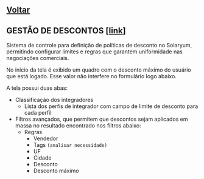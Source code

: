 [Voltar](./00_INDEX.md)
---

## GESTÃO DE DESCONTOS [[link](https://sandbox.solaryum.com.br/fotus-yfe/configuracoes/gestao-de-descontos)]

Sistema de controle para definição de políticas de desconto no Solaryum, permitindo configurar limites e regras que
garantem uniformidade nas negociações comerciais.

No início da tela é exibido um quadro com o desconto máximo do usuário que está logado. Esse valor não interfere no
formulário logo abaixo.

A tela possui duas abas:

- Classificação dos integradores
    - Lista dos perfis de integrador com campo de limite de desconto para cada perfil
- Filtros avançados, que permitem que descontos sejam aplicados em massa no resultado encontrado nos filtros abaixo:
    - Regras
        - Vendedor
        - Tags `(analisar necessidade)`
        - UF
        - Cidade
        - Desconto
        - Desconto máximo
